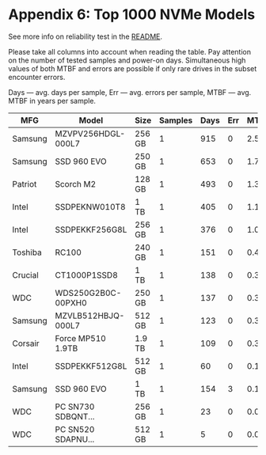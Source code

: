 Appendix 6: Top 1000 NVMe Models
================================

See more info on reliability test in the [README](https://github.com/bsdhw/SMART).

Please take all columns into account when reading the table. Pay attention on the
number of tested samples and power-on days. Simultaneous high values of both MTBF
and errors are possible if only rare drives in the subset encounter errors.

Days   — avg. days per sample,
Err    — avg. errors per sample,
MTBF   — avg. MTBF in years per sample.

| MFG       | Model              | Size   | Samples | Days  | Err   | MTBF   |
|-----------|--------------------|--------|---------|-------|-------|--------|
| Samsung   | MZVPV256HDGL-000L7 | 256 GB | 1       | 915   | 0     | 2.51   |
| Samsung   | SSD 960 EVO        | 250 GB | 1       | 653   | 0     | 1.79   |
| Patriot   | Scorch M2          | 128 GB | 1       | 493   | 0     | 1.35   |
| Intel     | SSDPEKNW010T8      | 1 TB   | 1       | 405   | 0     | 1.11   |
| Intel     | SSDPEKKF256G8L     | 256 GB | 1       | 376   | 0     | 1.03   |
| Toshiba   | RC100              | 240 GB | 1       | 151   | 0     | 0.41   |
| Crucial   | CT1000P1SSD8       | 1 TB   | 1       | 138   | 0     | 0.38   |
| WDC       | WDS250G2B0C-00PXH0 | 250 GB | 1       | 137   | 0     | 0.38   |
| Samsung   | MZVLB512HBJQ-000L7 | 512 GB | 1       | 123   | 0     | 0.34   |
| Corsair   | Force MP510 1.9TB  | 1.9 TB | 1       | 109   | 0     | 0.30   |
| Intel     | SSDPEKKF512G8L     | 512 GB | 1       | 60    | 0     | 0.17   |
| Samsung   | SSD 960 EVO        | 1 TB   | 1       | 154   | 3     | 0.11   |
| WDC       | PC SN730 SDBQNT... | 256 GB | 1       | 23    | 0     | 0.06   |
| WDC       | PC SN520 SDAPNU... | 512 GB | 1       | 5     | 0     | 0.01   |
